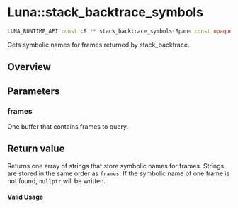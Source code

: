 # Luna::stack_backtrace_symbols

```c++
LUNA_RUNTIME_API const c8 ** stack_backtrace_symbols(Span< const opaque_t > frames)
```

Gets symbolic names for frames returned by stack_backtrace. 

## Overview


## Parameters
### frames
One buffer that contains frames to query. 

## Return value
Returns one array of strings that store symbolic names for frames. Strings are stored in the same order as `frames`. If the symbolic name of one frame is not found, `nullptr` will be written. 

#### Valid Usage


